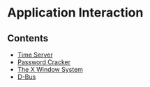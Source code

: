 # Application Interaction

## Contents

- [Time Server](./content/time-server.md)
- [Password Cracker](./content/password-cracker.md)
- [The X Window System](./content/x-window-system.md)
- [D-Bus](./content/dbus.md)
